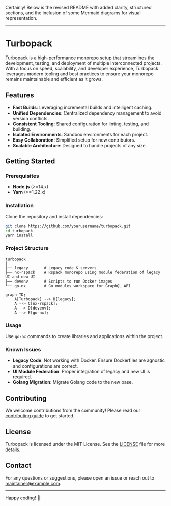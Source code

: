 Certainly! Below is the revised README with added clarity, structured sections, and the inclusion of some Mermaid diagrams for visual representation.

---

# Turbopack

Turbopack is a high-performance monorepo setup that streamlines the development, testing, and deployment of multiple interconnected projects. With a focus on speed, scalability, and developer experience, Turbopack leverages modern tooling and best practices to ensure your monorepo remains maintainable and efficient as it grows.

## Features

- **Fast Builds**: Leveraging incremental builds and intelligent caching.
- **Unified Dependencies**: Centralized dependency management to avoid version conflicts.
- **Consistent Tooling**: Shared configuration for linting, testing, and building.
- **Isolated Environments**: Sandbox environments for each project.
- **Easy Collaboration**: Simplified setup for new contributors.
- **Scalable Architecture**: Designed to handle projects of any size.

## Getting Started

### Prerequisites

- **Node.js** (>=14.x)
- **Yarn** (>=1.22.x)

### Installation

Clone the repository and install dependencies:

```bash
git clone https://github.com/yourusername/turbopack.git
cd turbopack
yarn install
```

### Project Structure

```plaintext
turbopack
│
├── legacy       # Legacy code & servers
├── nx-rspack    # Rspack monorepo using module federation of legacy UI and new UI
├── devenv       # Scripts to run Docker images
└── go-nx        # Go modules workspace for GraphQL API
```

```mermaid
graph TD;
    A[Turbopack] --> B[legacy];
    A --> C[nx-rspack];
    A --> D[devenv];
    A --> E[go-nx];
```

### Usage

Use `go-nx` commands to create libraries and applications within the project.

### Known Issues

- **Legacy Code**: Not working with Docker. Ensure Dockerfiles are agnostic and configurations are correct.
- **UI Module Federation**: Proper integration of legacy and new UI is required.
- **Golang Migration**: Migrate Golang code to the new base.

## Contributing

We welcome contributions from the community! Please read our [contributing guide](CONTRIBUTING.md) to get started.

## License

Turbopack is licensed under the MIT License. See the [LICENSE](LICENSE) file for more details.

## Contact

For any questions or suggestions, please open an issue or reach out to [maintainer@example.com](mailto:maintainer@example.com).

---

Happy coding! 🚀

